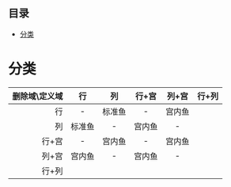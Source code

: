 <!-- START doctoc generated TOC please keep comment here to allow auto update -->
<!-- DON'T EDIT THIS SECTION, INSTEAD RE-RUN doctoc TO UPDATE -->
## 目录

- [分类](#%E5%88%86%E7%B1%BB)

<!-- END doctoc generated TOC please keep comment here to allow auto update -->

# 分类

| 删除域\\定义域 |  行  |  列  | 行+宫 | 列+宫 | 行+列 |
|---------:|:---:|:---:|:---:|:---:|-----|
|        行 |  -  | 标准鱼 |  -  | 宫内鱼 |     |
|        列 | 标准鱼 |  -  | 宫内鱼 |  -  |     |
|      行+宫 |  -  | 宫内鱼 |  -  | 宫内鱼 |     |
|      列+宫 | 宫内鱼 |  -  | 宫内鱼 |  -  |     |
|      行+列 |     |     |     |     |     |
